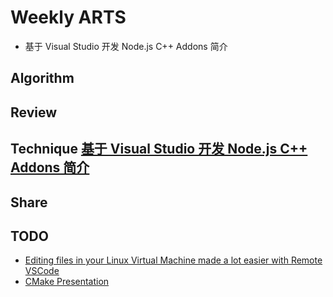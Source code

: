 # Weekly ARTS

- 基于 Visual Studio 开发 Node.js C++ Addons 简介

## Algorithm

## Review

## Technique [基于 Visual Studio 开发 Node.js C++ Addons 简介](VSNodeAddonDevIntro.md)

## Share

## TODO

- [Editing files in your Linux Virtual Machine made a lot easier with Remote VSCode](https://medium.com/@prtdomingo/editing-files-in-your-linux-virtual-machine-made-a-lot-easier-with-remote-vscode-6bb98d0639a4)
- [CMake Presentation](http://purplekarrot.net/blog/cmake-introduction-and-best-practices.html)
